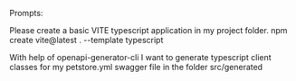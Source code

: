 Prompts: 

Please create a basic VITE typescript application in my project folder.
npm create vite@latest . --template typescript

With help of openapi-generator-cli I want to generate typescript client classes for my petstore.yml swagger file in the folder src/generated

